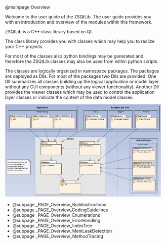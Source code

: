 @mainpage Overview

Welcome to the user guide of the ZSQtLib.
The user guide provides you with an introduction and overview of the modules within this framework.

ZSQtLib is a C++ class library based on Qt.

The class library provides you with classes which may help you to realize your C++ projects.

For most of the classes also python bindings may be generated and therefore the ZSQtLib classes may also be
used from within python scripts.

The classes are logically organized in namespace packages. The packages are deployed as Dlls. For most of the
packages two Dlls are provided. One Dll summarizes all classes building up the logical application or model layer
without any GUI components (without any viewer functionality). Another Dll provides the viewer classes which may be
used to control the application layer classes or indicate the content of the data model classes.

![Packages_Overview](packages_overview.bmp)

- @subpage _PAGE_Overview_BuildInstructions
- @subpage _PAGE_Overview_CodingGuidelines
- @subpage _PAGE_Overview_Enumerations
- @subpage _PAGE_Overview_ErrorHandling
- @subpage _PAGE_Overview_IndexTree
- @subpage _PAGE_Overview_MemLeakDetection
- @subpage _PAGE_Overview_MethodTracing

